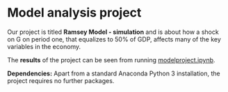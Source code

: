 # Model analysis project

Our project is titled **Ramsey Model - simulation** and is about how a shock on G on period one, that equalizes to 50% of GDP, affects many of the key variables in the economy. 

The **results** of the project can be seen from running [modelproject.ipynb](modelproject.ipynb).

**Dependencies:** Apart from a standard Anaconda Python 3 installation, the project requires no further packages.